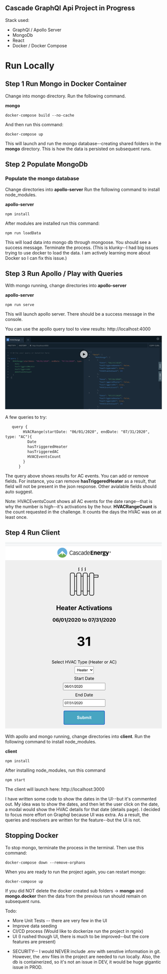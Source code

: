 ## Cascade GraphQl Api Project in Progress

Stack used:

- GraphQl / Apollo Server
- MongoDb
- React
- Docker / Docker Compose

# Run Locally

## Step 1 Run Mongo in Docker Container

Change into mongo directory. Run the following command.

**mongo**

```
docker-compose build --no-cache
```

And then run this command:

```
docker-compose up
```

This will launch and run the mongo database--creating shared folders in the **mongo** directory. This is how the data is persisted on subsequent runs.

## Step 2 Populate MongoDb

### Populate the mongo database

Change directories into **apollo-server**
Run the following command to install node_modules.

**apollo-server**

```
npm install
```

After modules are installed run this command:

```
npm run loadData
```

This will load data into mongo db through mongoose. You should see a success message. Terminate the process. (This is klunky--I had big issues trying to use docker to load the data. I am actively learning more about Docker so I can fix this issue.)

## Step 3 Run Apollo / Play with Queries

With mongo running, change directories into **apollo-server**

**apollo-server**

```
npm run serve
```

This will launch apollo server. There should be a success message in the console.

You can use the apollo query tool to view results:
http://localhost:4000

![Graphql](images/graphql.png)

A few queries to try:

```
   query {
        HVACRange(startDate: "06/01/2020", endDate: "07/31/2020", type: "AC"){
          Date
          hasTriggeredHeater
          hasTriggeredAC
          HVACEventsCount
        }
      }
```

The query above shows results for AC events. You can add or remove fields. For instance, you can remove **hasTriggeredHeater** as a result, that field will not be present in the json response. Other avialable fields should auto suggest.

Note: HVACEventsCount shows all AC events for the date range--that is why the number is high--it's activations by the hour. **HVACRangeCount** is the count requested in the challenge. It counts the days the HVAC was on at least once.

## Step 4 Run Client

![Cascade](images/cascade.png)

With apollo and mongo running, change directories into **client**. Run the following command to install node_modules.

**client**

```
npm install
```

After installing node_modules, run this command

```
npm start
```

The client will launch here:
http://localhost:3000

I have written some code to show the dates in the UI--but it's commented out. My idea was to show the dates, and then let the user click on the date, a modal would show the HVAC details for that date (details page). I decided to focus more effort on Graphql because UI was extra. As a result, the queries and resolvers are written for the feature--but the UI is not.

## Stopping Docker

To stop mongo, terminate the process in the terminal.
Then use this command:

```
docker-compose down --remove-orphans
```

When you are ready to run the project again, you can restart mongo:

```
docker-compose up
```

If you did NOT delete the docker created sub folders -> **mongo** and **mongo.docker** then the data from the previous run should remain on subsequent runs.

Todo:

- More Unit Tests -- there are very few in the UI
- Improve data seeding
- CI/CD process (Would like to dockerize run the project in ngnix)
- UI (I rushed though UI, there is much to be improved--but the core features are present)

* SECURITY-- I would NEVER include .env with senstive information in git. However, the .env files in the project are needed to run locally. Also, the db is containerized, so it's not an issue in DEV, it would be huge gigantic issue in PROD.
